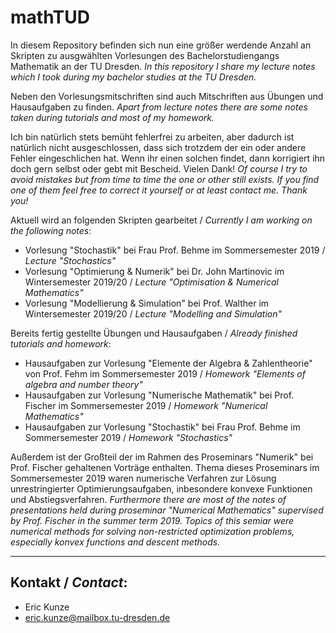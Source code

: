 # mathTUD

In diesem Repository befinden sich nun eine größer werdende Anzahl an Skripten zu ausgwählten Vorlesungen des Bachelorstudiengangs Mathematik an der TU Dresden.
*In this repository I share my lecture notes which I took during my bachelor studies at the TU Dresden.*

Neben den Vorlesungsmitschriften sind auch Mitschriften aus Übungen und Hausaufgaben zu finden.
*Apart from lecture notes there are some notes taken during tutorials and most of my homework.*

Ich bin natürlich stets bemüht fehlerfrei zu arbeiten, aber dadurch ist natürlich nicht ausgeschlossen, dass sich trotzdem der ein oder andere Fehler eingeschlichen hat. Wenn ihr einen solchen findet, dann korrigiert ihn doch gern selbst oder gebt mit Bescheid. Vielen Dank!
*Of course I try to avoid mistakes but from time to time the one or other still exists. If you find one of them feel free to correct it yourself or at least contact me. Thank you!*

Aktuell wird an folgenden Skripten gearbeitet / *Currently I am working on the following notes*:
- Vorlesung "Stochastik" bei Frau Prof. Behme im Sommersemester 2019 / *Lecture "Stochastics"*
- Vorlesung "Optimierung & Numerik" bei Dr. John Martinovic im Wintersemester 2019/20 / *Lecture "Optimisation & Numerical Mathematics"*
- Vorlesung "Modellierung & Simulation" bei Prof. Walther im Wintersemester 2019/20 / *Lecture "Modelling and Simulation"*

Bereits fertig gestellte Übungen und Hausaufgaben / *Already finished tutorials and homework*:
- Hausaufgaben zur Vorlesung "Elemente der Algebra & Zahlentheorie" von Prof. Fehm im Sommersemester 2019 / *Homework "Elements of algebra and number theory"*
- Hausaufgaben zur Vorlesung "Numerische Mathematik" bei Prof. Fischer im Sommersemester 2019 / *Homework "Numerical Mathematics"*
- Hausaufgaben zur Vorlesung "Stochastik" bei Frau Prof. Behme im Sommersemester 2019 / *Homework "Stochastics"*

Außerdem ist der Großteil der im Rahmen des Proseminars "Numerik" bei Prof. Fischer gehaltenen Vorträge enthalten. Thema dieses Proseminars im Sommersemester 2019 waren numerische Verfahren zur Lösung unrestringierter Optimierungsaufgaben, inbesondere konvexe Funktionen und Abstiegsverfahren.
*Furthermore there are most of the notes of presentations held during proseminar "Numerical Mathematics" supervised by Prof. Fischer in the summer term 2019. Topics of this semiar were numerical methods for solving non-restricted optimization problems, especially konvex functions and descent methods.*

--------

## Kontakt / *Contact*:

- Eric Kunze
- eric.kunze@mailbox.tu-dresden.de
